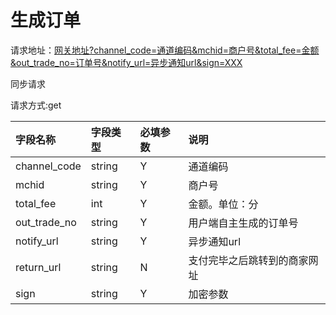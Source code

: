 # 生成订单

请求地址：[网关地址?channel\_code=通道编码&mchid=商户号&total\_fee=金额&out\_trade\_no=订单号&notify\_url=异步通知url&sign=XXX](/网关地址?mchid=商户号&total_fee=金额&out_trade_no=订单号&notify_url=异步通知url&sign=XXX)

同步请求

请求方式:get

| 字段名称 | 字段类型 | 必填参数 | 说明 |
| :--- | :--- | :--- | :--- |
| channel\_code | string | Y | 通道编码 |
| mchid | string | Y | 商户号 |
| total\_fee | int | Y | 金额。单位：分 |
| out\_trade\_no | string | Y | 用户端自主生成的订单号 |
| notify\_url | string | Y | 异步通知url |
| return\_url | string | N | 支付完毕之后跳转到的商家网址 |
| sign | string | Y | 加密参数 |



